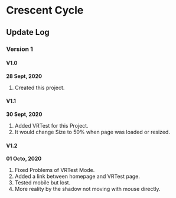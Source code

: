 # Crescent Cycle

## Update Log

### Version 1

#### V1.0

**28 Sept, 2020**

1. Created this project.

#### V1.1

**30 Sept, 2020**

1. Added VRTest for this Project.
2. It would change Size to 50% when page was loaded or resized.

#### V1.2

**01 Octo, 2020**

1. Fixed Problems of VRTest Mode.
2. Added a link between homepage and VRTest page.
3. Tested mobile but lost.
4. More reality by the shadow not moving with mouse directly.
